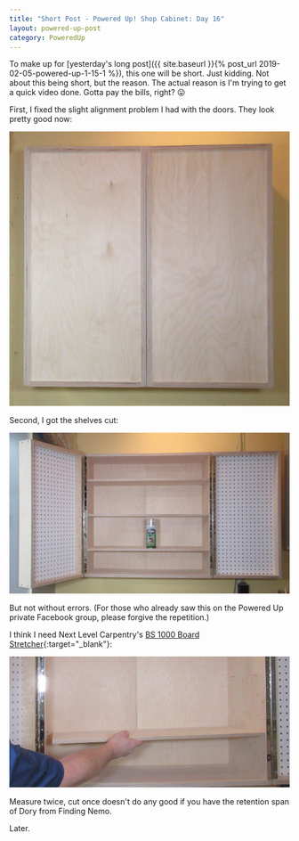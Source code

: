 ```yaml
---
title: "Short Post - Powered Up! Shop Cabinet: Day 16"
layout: powered-up-post
category: PoweredUp
---
```

To make up for [yesterday's long post]({{ site.baseurl }}{% post_url 2019-02-05-powered-up-1-15-1 %}), this one will be short. Just kidding. Not about this being short, but the reason. The actual reason is I'm trying to get a quick video done. Gotta pay the bills, right? 😛

First, I fixed the slight alignment problem I had with the doors. They look pretty good now:

![](/assets/images-posts/powered-up-1/powered-up-1-16-1-02.jpg)

Second, I got the shelves cut:

![](/assets/images-posts/powered-up-1/powered-up-1-16-1-03.jpg)

But not without errors. (For those who already saw this on the Powered Up private Facebook group, please forgive the repetition.)

I think I need Next Level Carpentry's [BS 1000 Board Stretcher](https://youtu.be/bgS6-O2APWY){:target="_blank"}:

![](/assets/images-posts/powered-up-1/powered-up-1-16-1-01.jpg)

Measure twice, cut once doesn't do any good if you have the retention span of Dory from Finding Nemo.

Later.